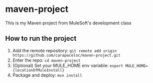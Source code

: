 # maven-project
This is my Maven project from MuleSoft's development class
## How to run the project
1. Add the remote repository: `git remote add origin
https://github.com/carapaceloc/maven-project.git`
2. Enter the repo: `cd maven-project`
3. (Optional) Set your MULE_HOME env variable: `export
MULE_HOME={locationOfMuleInstall}`
4. Package and deploy: `mvn install`